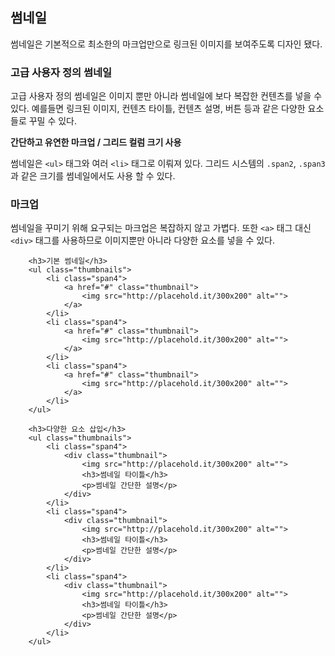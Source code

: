 <!--
layout: 'post'
section: 'Cornerstone Framework'
title: '썸네일'
outline: '썸네일은 기본적으로 최소한의 마크업만으로 링크된 이미지를 보여주도록 디자인 됐다. 고급 사용자 정의 썸네일은 이미지 뿐만 아니라 썸네일에 보다 복잡한 컨텐츠를 넣을 수 있다. 예를들면 링크된 이미지, 컨텐츠 타이틀, 컨텐츠 설명, 버튼 등과 같은 다양한 요소들로 꾸밀 수 있다...'
date: '2012-11-16'
tagstr: 'widget'
order: '[4, 2, 7]'
thumbnail: '4.2.07.thumbnail.png'
-->

## 썸네일

썸네일은 기본적으로 최소한의 마크업만으로 링크된 이미지를 보여주도록 디자인 됐다.

### 고급 사용자 정의 썸네일

고급 사용자 정의 썸네일은 이미지 뿐만 아니라 썸네일에 보다 복잡한 컨텐츠를 넣을 수 있다. 예를들면 링크된 이미지, 컨텐츠 타이틀, 컨텐츠 설명, 버튼 등과 같은 다양한 요소들로 꾸밀 수 있다.

__간단하고 유연한 마크업 / 그리드 컬럼 크기 사용__

썸네일은 `<ul>` 태그와 여러 `<li>` 태그로 이뤄져 있다. 그리드 시스템의  `.span2`, `.span3` 과 같은 크기를 썸네일에서도 사용 할 수 있다.

### 마크업

썸네일을 꾸미기 위해 요구되는 마크업은 복잡하지 않고 가볍다. 또한 `<a>` 태그 대신 `<div>` 태그를 사용하므로 이미지뿐만 아니라 다양한 요소를 넣을 수 있다.

``` cm, { 'iframe-height': '808px' }
	<h3>기본 썸네일</h3>
    <ul class="thumbnails">
        <li class="span4">
            <a href="#" class="thumbnail">
            	<img src="http://placehold.it/300x200" alt="">
            </a>
        </li>
		<li class="span4">
            <a href="#" class="thumbnail">
            	<img src="http://placehold.it/300x200" alt="">
            </a>
        </li>
		<li class="span4">
            <a href="#" class="thumbnail">
            	<img src="http://placehold.it/300x200" alt="">
            </a>
        </li>
    </ul>

	<h3>다양한 요소 삽입</h3>
	<ul class="thumbnails">
        <li class="span4">
            <div class="thumbnail">
                <img src="http://placehold.it/300x200" alt="">
                <h3>썸네일 타이틀</h3>
                <p>썸네일 간단한 설명</p>
            </div>
        </li>
    	<li class="span4">
            <div class="thumbnail">
                <img src="http://placehold.it/300x200" alt="">
                <h3>썸네일 타이틀</h3>
                <p>썸네일 간단한 설명</p>
            </div>
        </li>
		<li class="span4">
            <div class="thumbnail">
                <img src="http://placehold.it/300x200" alt="">
                <h3>썸네일 타이틀</h3>
                <p>썸네일 간단한 설명</p>
            </div>
        </li>
    </ul>
```
